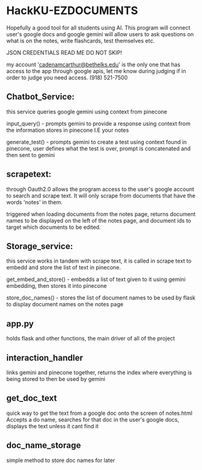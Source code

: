 # HackKU-EZDOCUMENTS
Hopefully a good tool for all students using AI. This program will connect user's google docs and google gemini will allow users to ask questions on what is on the notes, write flashcards, test themselves etc.


JSON CREDENTIALS READ ME DO NOT SKIP!

my account 'cadenamcarthur@bethelks.edu' is the only one that has access to the app through google apis, let me know during judging if
in order to judge you need access. (918) 521-7500

## Chatbot_Service:
this service queries google gemini using context from pinecone

input_query() - prompts gemini to provide a response using context from the information stores in pinecone I.E your notes

generate_test() - prompts gemini to create a test using context found in pinecone, user defines what the test is over, prompt is concatenated and then sent to gemini

## scrapetext:
through Oauth2.0 allows the program access to the user's google account to search and scrape text. It will only scrape from documents that have the words 'notes' in them.

triggered when loading documents from the notes page, returns document names to be displayed on the left of the notes page, and document ids to target which documents to be edited.

## Storage_service:
this service works in tandem with scrape text, it is called in scrape text to embedd and store the list of text in pinecone.

get_embed_and_store() - embedds a list of text given to it using gemini embedding, then stores it into pinecone

store_doc_names() - stores the list of document names to be used by flask to display document names on the notes page

## app.py
holds flask and other functions, the main driver of all of the project

## interaction_handler
links gemini and pinecone together, returns the index where everything is being stored to then be used by gemini

## get_doc_text 
quick way to get the text from a google doc onto the screen of notes.html 
Accepts a do name, searches for that doc in the user's google docs, displays the text unless it cant find it

## doc_name_storage
simple method to store doc names for later

